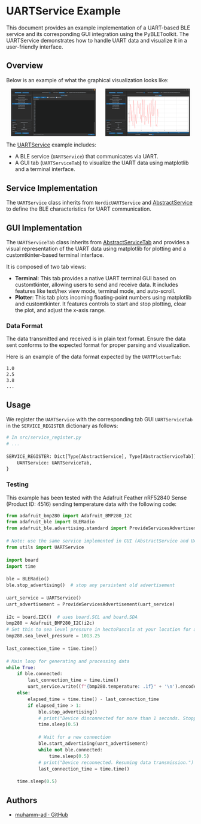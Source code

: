 # UARTService Example

This document provides an example implementation of a UART-based BLE service and its corresponding GUI integration using the PyBLEToolkit. The UARTService demonstrates how to handle UART data and visualize it in a user-friendly interface.

## Overview

Below is an example of what the graphical visualization looks like:

<div style="display: flex; justify-content: space-around;">
    <img src="uart_service_example_terminal.png" alt="Terminal" width="45%" />
    <img src="uart_service_example_plotter.png" alt="Plotter" width="45%" />
</div>

The [UARTService](../../src/exemples/ble_uart_service.py) example includes:
- A BLE service (`UARTService`) that communicates via UART.
- A GUI tab (`UARTServiceTab`) to visualize the UART data using matplotlib and a terminal interface.

## Service Implementation

The `UARTService` class inherits from `NordicUARTService` and [AbstractService](src/abstract_service.py) to define the BLE characteristics for UART communication.

## GUI Implementation

The `UARTServiceTab` class inherits from [AbstractServiceTab](src/abstract_service_tab.py) and provides a visual representation of the UART data using matplotlib for plotting and a customtkinter-based terminal interface.

It is composed of two tab views:
- **Terminal**: This tab provides a native UART terminal GUI based on customtkinter, allowing users to send and receive data. It includes features like text/hex view mode, terminal mode, and auto-scroll.
- **Plotter**: This tab plots incoming floating-point numbers using matplotlib and customtkinter. It features controls to start and stop plotting, clear the plot, and adjust the x-axis range.

### Data Format

The data transmitted and received is in plain text format. Ensure the data sent conforms to the expected format for proper parsing and visualization.

Here is an example of the data format expected by the `UARTPlotterTab`:

```plaintext
1.0
2.5
3.8
...
```

## Usage

We register the `UARTService` with the corresponding tab GUI `UARTServiceTab` in the `SERVICE_REGISTER` dictionary as follows:

```python
# In src/service_register.py
# ...

SERVICE_REGISTER: Dict[Type[AbstractService], Type[AbstractServiceTab]] = {
    UARTService: UARTServiceTab,
}
```

### Testing

This example has been tested with the Adafruit Feather nRF52840 Sense (Product ID: 4516) sending temperature data with the following code:

```python
from adafruit_bmp280 import Adafruit_BMP280_I2C
from adafruit_ble import BLERadio
from adafruit_ble.advertising.standard import ProvideServicesAdvertisement

# Note: use the same service implemented in GUI (AbstractService and UARTService)
from utils import UARTService

import board
import time

ble = BLERadio()
ble.stop_advertising()  # stop any persistent old advertisement

uart_service = UARTService()
uart_advertisement = ProvideServicesAdvertisement(uart_service)

i2c = board.I2C()  # uses board.SCL and board.SDA
bmp280 = Adafruit_BMP280_I2C(i2c)
# Set this to sea level pressure in hectoPascals at your location for accurate altitude reading.
bmp280.sea_level_pressure = 1013.25

last_connection_time = time.time()

# Main loop for generating and processing data
while True:
    if ble.connected:
        last_connection_time = time.time()
        uart_service.write((f"{bmp280.temperature: .1f}" + '\n').encode())
    else:
        elapsed_time = time.time() - last_connection_time
        if elapsed_time > 1:
            ble.stop_advertising()
            # print("Device disconnected for more than 1 seconds. Stopping advertisement.")
            time.sleep(0.5)

            # Wait for a new connection
            ble.start_advertising(uart_advertisement)
            while not ble.connected:
                time.sleep(0.5)
            # print("Device reconnected. Resuming data transmission.")
            last_connection_time = time.time()

    time.sleep(0.5)
```

## Authors

- [muhamm-ad · GitHub](https://github.com/muhamm-ad)
